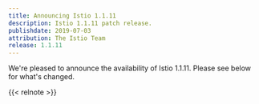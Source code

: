 ```yaml
---
title: Announcing Istio 1.1.11
description: Istio 1.1.11 patch release.
publishdate: 2019-07-03
attribution: The Istio Team
release: 1.1.11
---
```


We're pleased to announce the availability of Istio 1.1.11. Please see below for what's changed.

{{< relnote >}}
